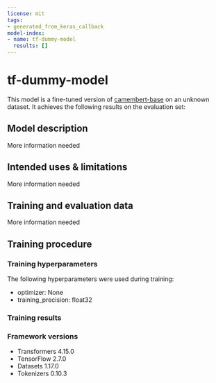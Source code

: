 ```yaml
---
license: mit
tags:
- generated_from_keras_callback
model-index:
- name: tf-dummy-model
  results: []
---
```


<!-- This model card has been generated automatically according to the information Keras had access to. You should
probably proofread and complete it, then remove this comment. -->

# tf-dummy-model

This model is a fine-tuned version of [camembert-base](https://huggingface.co/camembert-base) on an unknown dataset.
It achieves the following results on the evaluation set:


## Model description

More information needed

## Intended uses & limitations

More information needed

## Training and evaluation data

More information needed

## Training procedure

### Training hyperparameters

The following hyperparameters were used during training:
- optimizer: None
- training_precision: float32

### Training results



### Framework versions

- Transformers 4.15.0
- TensorFlow 2.7.0
- Datasets 1.17.0
- Tokenizers 0.10.3
